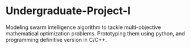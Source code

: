 # Undergraduate-Project-I

Modeling swarm intelligence algorithm to tackle multi-objective mathematical
optimization problems. Prototyping them using python, and programming definitive
version in C/C++.
